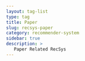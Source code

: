 ```yaml
---
layout: tag-list
type: tag
title: Paper
slug: recsys-paper
category: recommender-system
sidebar: true
description: >
   Paper Related RecSys
---
```

